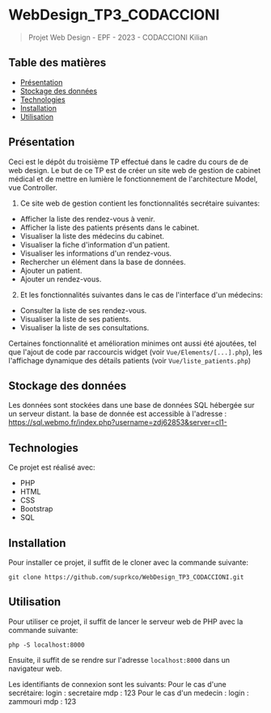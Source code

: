 # WebDesign_TP3_CODACCIONI

> Projet Web Design - EPF - 2023 - CODACCIONI Kilian

## Table des matières

- [Présentation](#présentation)
- [Stockage des données](#stockage-des-données)
- [Technologies](#technologies)
- [Installation](#installation)
- [Utilisation](#utilisation)

## Présentation

Ceci est le dépôt du troisième TP effectué dans le cadre du cours de de web design.
Le but de ce TP est de créer un site web de gestion de cabinet médical et de mettre en lumière le fonctionnement de l'architecture Model, vue Controller.

1. Ce site web de gestion contient les fonctionnalités secrétaire suivantes:
- Afficher la liste des rendez-vous à venir.
- Afficher la liste des patients présents dans le cabinet.
- Visualiser la liste des médecins du cabinet.
- Visualiser la fiche d'information d'un patient.
- Visualiser les informations d'un rendez-vous.
- Rechercher un élément dans la base de données.
- Ajouter un patient.
- Ajouter un rendez-vous.

2. Et les fonctionnalités suivantes dans le cas de l'interface d'un médecins:
- Consulter la liste de ses rendez-vous.
- Visualiser la liste de ses patients.
- Visualiser la liste de ses consultations.

Certaines fonctionnalité et amélioration minimes ont aussi été ajoutées, tel que l'ajout de code par raccourcis widget (voir `Vue/Elements/[...].php`), les l'affichage dynamique des détails patients (voir `Vue/liste_patients.php`)


## Stockage des données

Les données sont stockées dans une base de données SQL hébergée sur un serveur distant.
la base de donnée est accessible à l'adresse : https://sql.webmo.fr/index.php?username=zdj62853&server=cl1-

## Technologies

Ce projet est réalisé avec:
- PHP
- HTML
- CSS
- Bootstrap
- SQL

## Installation

Pour installer ce projet, il suffit de le cloner avec la commande suivante:

    git clone https://github.com/suprkco/WebDesign_TP3_CODACCIONI.git

## Utilisation

Pour utiliser ce projet, il suffit de lancer le serveur web de PHP avec la commande suivante:

    php -S localhost:8000

Ensuite, il suffit de se rendre sur l'adresse `localhost:8000` dans un navigateur web.

Les identifiants de connexion sont les suivants:
Pour le cas d'une secrétaire: 
   login : secretaire
   mdp : 123
Pour le cas d'un medecin : 
   login : zammouri
   mdp : 123
